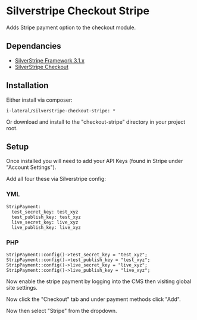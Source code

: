 # Silverstripe Checkout Stripe

Adds Stripe payment option to the checkout module.

## Dependancies

* [SilverStripe Framework 3.1.x](https://github.com/silverstripe/silverstripe-framework)
* [SilverStripe Checkout](https://github.com/i-lateral/silverstripe-checkout-sofort)

## Installation

Either install via composer:

    i-lateral/silverstripe-checkout-stripe: *
    
Or download and install to the "checkout-stripe" directory in your
project root.

## Setup

Once installed you will need to add your API Keys (found in Stripe under
"Account Settings").

Add all four these via Silverstripe config:

### YML

    StripPayment:
      test_secret_key: test_xyz
      test_publish_key: test_xyz
      live_secret_key: live_xyz
      live_publish_key: live_xyz
      
### PHP

    StripPayment::config()->test_secret_key = "test_xyz";
    StripPayment::config()->test_publish_key = "test_xyz";
    StripPayment::config()->live_secret_key = "live_xyz";
    StripPayment::config()->live_publish_key = "live_xyz";

Now enable the stripe payment by logging into the CMS then visiting
global site settings.

Now click the "Checkout" tab and under payment methods click "Add".

Now then select "Stripe" from the dropdown.
